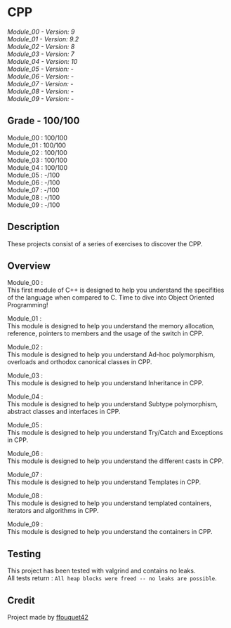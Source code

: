 # CPP

*Module_00 - Version: 9*  
*Module_01 - Version: 9.2*  
*Module_02 - Version: 8*  
*Module_03 - Version: 7*  
*Module_04 - Version: 10*  
*Module_05 - Version: -*  
*Module_06 - Version: -*  
*Module_07 - Version: -*  
*Module_08 - Version: -*  
*Module_09 - Version: -*  

## Grade - 100/100

Module_00 : 100/100  
Module_01 : 100/100  
Module_02 : 100/100  
Module_03 : 100/100  
Module_04 : 100/100  
Module_05 : -/100  
Module_06 : -/100  
Module_07 : -/100  
Module_08 : -/100  
Module_09 : -/100  

## Description

These projects consist of a series of exercises to discover the CPP.

## Overview

Module_00 :  
This first module of C++ is designed to help you understand the specifities of the language when compared to C. Time to dive into Object Oriented Programming!

Module_01 :  
This module is designed to help you understand the memory allocation, reference, pointers to members and the usage of the switch in CPP.

Module_02 :  
This module is designed to help you understand Ad-hoc polymorphism, overloads and orthodox canonical classes in CPP.

Module_03 :  
This module is designed to help you understand Inheritance in CPP.

Module_04 :  
This module is designed to help you understand Subtype polymorphism, abstract classes and interfaces in CPP.

Module_05 :  
This module is designed to help you understand Try/Catch and Exceptions in CPP.


Module_06 :  
This module is designed to help you understand the different casts in CPP.

Module_07 :  
This module is designed to help you understand Templates in CPP.


Module_08 :  
This module is designed to help you understand templated containers, iterators and algorithms in CPP.

Module_09 :  
This module is designed to help you understand the containers in CPP.

## Testing

This project has been tested with valgrind and contains no leaks.  
All tests return : `All heap blocks were freed -- no leaks are possible`. 


## Credit

Project made by [ffouquet42](https://github.com/ffouquet42)